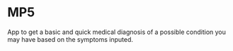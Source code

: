 # MP5
App to get a basic and quick medical diagnosis of a possible condition you may have based on the symptoms inputed.
